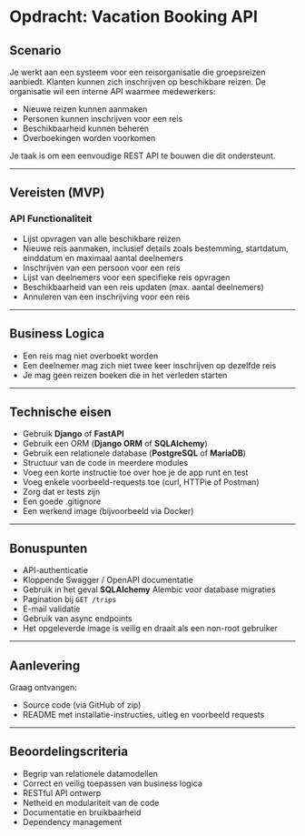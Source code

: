 # Opdracht: Vacation Booking API

## Scenario

Je werkt aan een systeem voor een reisorganisatie die groepsreizen aanbiedt. Klanten kunnen zich inschrijven op beschikbare reizen. De organisatie wil een interne API waarmee medewerkers:

- Nieuwe reizen kunnen aanmaken
- Personen kunnen inschrijven voor een reis
- Beschikbaarheid kunnen beheren
- Overboekingen worden voorkomen

Je taak is om een eenvoudige REST API te bouwen die dit ondersteunt.

---

## Vereisten (MVP)

### API Functionaliteit

- Lijst opvragen van alle beschikbare reizen
- Nieuwe reis aanmaken, inclusief details zoals bestemming, startdatum, einddatum en maximaal aantal deelnemers
- Inschrijven van een persoon voor een reis
- Lijst van deelnemers voor een specifieke reis opvragen
- Beschikbaarheid van een reis updaten (max. aantal deelnemers)
- Annuleren van een inschrijving voor een reis

---

## Business Logica

- Een reis mag niet overboekt worden
- Een deelnemer mag zich niet twee keer inschrijven op dezelfde reis
- Je mag geen reizen boeken die in het verleden starten

---

## Technische eisen

- Gebruik **Django** of **FastAPI**
- Gebruik een ORM (**Django ORM** of **SQLAlchemy**)
- Gebruik een relationele database (**PostgreSQL** of **MariaDB**)
- Structuur van de code in meerdere modules
- Voeg een korte instructie toe over hoe je de app runt en test
- Voeg enkele voorbeeld-requests toe (curl, HTTPie of Postman)
- Zorg dat er tests zijn
- Een goede .gitignore
- Een werkend image (bijvoorbeeld via Docker)

---

## Bonuspunten

- API-authenticatie
- Kloppende Swagger / OpenAPI documentatie
- Gebruik in het geval **SQLAlchemy** Alembic voor database migraties
- Pagination bij `GET /trips`
- E-mail validatie
- Gebruik van async endpoints
- Het opgeleverde image is veilig en draait als een non-root gebruiker

---

## Aanlevering

Graag ontvangen:
- Source code (via GitHub of zip)
- README met installatie-instructies, uitleg en voorbeeld requests

---

## Beoordelingscriteria

- Begrip van relationele datamodellen
- Correct en veilig toepassen van business logica
- RESTful API ontwerp
- Netheid en modulariteit van de code
- Documentatie en bruikbaarheid
- Dependency management
